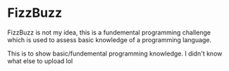 # FizzBuzz
FizzBuzz is not my idea, this is a fundemental programming challenge which is used to assess basic knowledge of a programming language.

This is to show basic/fundemental programming knowledge. I didn't know what else to upload lol
